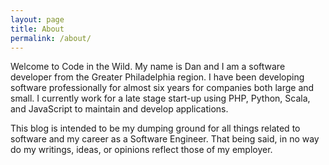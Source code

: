 ```yaml
---
layout: page
title: About
permalink: /about/
---
```

Welcome to Code in the Wild. My name is Dan and I am a software developer from the Greater Philadelphia region. I have been developing software professionally for almost six years for companies both large and small. I currently work for a late stage start-up using PHP, Python, Scala, and JavaScript to maintain and develop applications.

This blog is intended to be my dumping ground for all things related to software and my career as a Software Engineer. That being said, in no way do my writings, ideas, or opinions reflect those of my employer.

